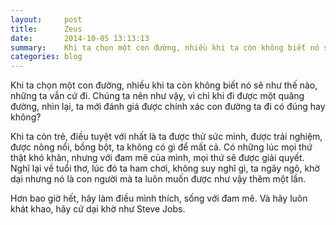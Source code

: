 ```yaml
---
layout:     post
title:      Zeus
date:       2014-10-05 13:13:13
summary:    Khi ta chọn một con đường, nhiều khi ta còn không biết nó sẽ như thế nào, những ta vẫn cứ đi. Chúng ta nên như vậy, vì chỉ khi đi được một quãng đường, nhìn lại, ta mới đánh giá được chính xác con đường ta đi có đúng hay không?
categories: blog
---
```


Khi ta chọn một con đường, nhiều khi ta còn không biết nó sẽ như thế nào, những ta vẫn cứ đi. Chúng ta nên như vậy, vì chỉ khi đi được một quãng đường, nhìn lại, ta mới đánh giá được chính xác con đường ta đi có đúng hay không?

Khi ta còn trẻ, điều tuyệt với nhất là ta được thử sức mình, được trải nghiệm, được nông nổi, bồng bột, ta không có gì để mất cả. Có những lúc mọi thứ thật khó khăn, nhưng với đam mê của mình, mọi thứ sẽ được giải quyết. Nghĩ lại về tuổi thơ, lúc đó ta ham chơi, không suy nghĩ gì, ta ngây ngô, khờ dại nhưng nó là con người mà ta luôn muốn được như vậy thêm một lần.

Hơn bao giờ hết, hãy làm điều mình thích, sống với đam mê. Và hãy luôn khát khao, hãy cứ dại khờ như Steve Jobs.
